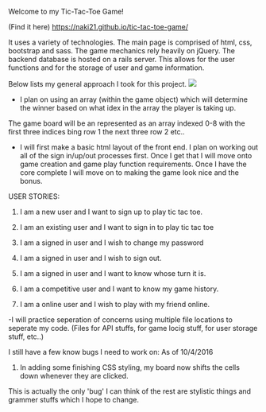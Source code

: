 Welcome to my Tic-Tac-Toe Game!

(Find it here)
https://naki21.github.io/tic-tac-toe-game/

It uses a variety of technologies. The main page is comprised of html, css, bootstrap and sass. The game mechanics rely heavily on jQuery.
The backend database is hosted on a rails server.
This allows for the user functions and for the storage of user and game information.

Below lists my general approach I took for this project.
 ![](https://lh3.googleusercontent.com/sw2uLei68RwIUQAX4hT2OLoC70JmQExFGHUYRGa6t-noSgoL_w5EabXfskXTcqWP3_y93OeztnxQwoOglnBxSjw7TyZUoScLVqDQs_sESm3NHeR2A-BmZhGNxyKhOOMH2r0UDCNeK4BVDDe0D5J8po21NoqR2_osvOMqT4Fiv9jh3I4gJApDuguwWy1H3FS83A4fFAhzwBNDBUfnpmeKVIU4zJ-lXNHaaw5leGxj62iswBO4k1ZBWXGTNKdV7U1W_mQuipRvgXlbttUc-U01dYdbO22hJrYKyiuYdNSjUQ3aTQsZK9Gjtoq8J1NpUt3MSvjJoTWV3cyQIG4I58QNSkihzZVouP-uN-MAgVV1t8NzQiMslCkJxC54NQBDnXsbY0F5CJ2Hk0hW6fOABFI0IZzPInjRiGO9GECuWfLeE8AxqvRXBik3i9ysTa1mulDweugDsf5oXeeu3jpQFyJu784qyO_RuTOM9O7HusY_46yvqC6S7Ci37J1uTGHMLtrLA28QADCM9bsOyzENG3bghgSyRvl3TsXrQ_tyRNfoJP-Fv9CsqsidkNHw5HE-8kybqimUeAAmiKG9up0DDR7SuIQ8lMe47D5LMihnKlcpLna9sQIh=w697-h938-no)

  - I plan on using an array (within the game object) which will determine the winner based on what idex in the array the player is taking up.

The game board will be an represented as an array indexed 0-8 with the first three indices bing row 1 the next three row 2 etc..

  - I will first make a basic html layout of the front end. I plan on working out all of the sign in/up/out processes first. Once I get that I will move onto game creation and game  play function requirements. Once I have the core complete I will move on to making the game look nice and the bonus.

USER STORIES:

  1) I am a new user and I want to sign up to play tic tac toe.

  2) I am an existing user and I want to sign in to play tic tac toe

  3) I am a signed in user and I wish to change my password

  4) I am a signed in user and I wish to sign out.

  5) I am a signed in user and I want to know whose turn it is.

  6) I am a competitive user and I want to know my game history.

  7) I am a online user and I wish to play with my friend online.


  -I will practice seperation of concerns using multiple file locations to seperate my code. (Files for API stuffs, for game locig stuff, for user storage stuff, etc..)

  I still have a few know bugs I need to work on:
As of 10/4/2016

  1) In adding some finishing CSS styling, my board now shifts the cells down whenever they are clicked.

  This is actually the only 'bug' I can think of the rest are stylistic things and grammer stuffs which I hope to change.
